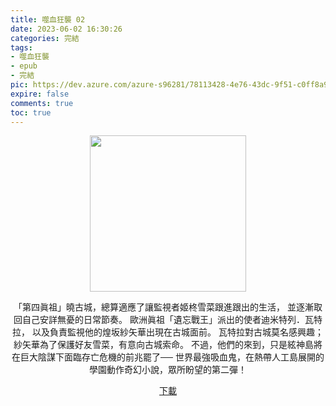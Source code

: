 ```yaml
---
title: 噬血狂襲 02
date: 2023-06-02 16:30:26
categories: 完結
tags:
- 噬血狂襲
- epub
- 完結
pic: https://dev.azure.com/azure-s96281/78113428-4e76-43dc-9f51-c0ff8a913055/_apis/git/repositories/a379171b-de46-4c10-9b0d-00da23959885/items?path=/Epub%20Cover/%E5%99%AC%E8%A1%80%E7%8B%82%E8%A5%B2-02.jpg&versionDescriptor%5BversionOptions%5D=0&versionDescriptor%5BversionType%5D=0&versionDescriptor%5Bversion%5D=main&resolveLfs=true&%24format=octetStream&api-version=5.0
expire: false
comments: true
toc: true
---
```


<div style="text-align:center" class="kratos-post-content">

<img width="250px" src="https://dev.azure.com/azure-s96281/78113428-4e76-43dc-9f51-c0ff8a913055/_apis/git/repositories/a379171b-de46-4c10-9b0d-00da23959885/items?path=/Epub%20Cover/%E5%99%AC%E8%A1%80%E7%8B%82%E8%A5%B2-02.jpg&versionDescriptor%5BversionOptions%5D=0&versionDescriptor%5BversionType%5D=0&versionDescriptor%5Bversion%5D=main&resolveLfs=true&%24format=octetStream&api-version=5.0">

<p>
「第四眞祖」曉古城，總算適應了讓監視者姬柊雪菜跟進跟出的生活，
並逐漸取回自己安詳無憂的日常節奏。
歐洲眞祖「遺忘戰王」派出的使者迪米特列．瓦特拉，
以及負責監視他的煌坂紗矢華出現在古城面前。
瓦特拉對古城莫名感興趣；紗矢華為了保護好友雪菜，有意向古城索命。
不過，他們的來到，只是絃神島將在巨大陰謀下面臨存亡危機的前兆罷了──
世界最強吸血鬼，在熱帶人工島展開的學園動作奇幻小說，眾所盼望的第二彈！
</p>

<p>
<a href="https://epubdatabase.azurewebsites.net/EBOOKS/EPUB/完結/噬血狂襲/%E5%99%AC%E8%A1%80%E7%8B%82%E8%A5%B22%20%E6%88%B0%E7%8E%8B%E7%9A%84%E4%BD%BF%E8%80%85.epub?download=1">下載</a>
</p>

</div>
